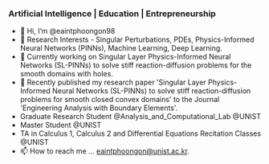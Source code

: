### Artificial Intelligence | Education | Entrepreneurship

- 👋 Hi, I’m @eaintphoongon98
- 👀 Research Interests - Singular Perturbations, PDEs, Physics-Informed Neural Networks (PINNs), Machine Learning, Deep Learning.
- 💞️ Currently working on Singular Layer Physics-Informed Neural Networks (SL-PINNs) to solve stiff reaction-diffusion problems for the smooth domains with holes.
- 💞️ Recently published my research paper 'Singular Layer Physics-Informed Neural Networks (SL-PINNs) to solve stiff reaction-diffusion problems for smooth closed convex domains' to the Journal 'Engineering Analysis with Boundary Elements'.
- Graduate Research Student @Analysis_and_Computational_Lab @UNIST
- Master Student @UNIST
- TA in Calculus 1, Calculus 2 and Differential Equations Recitation Classes @UNIST
- 📫 How to reach me ... eaintphoongon@unist.ac.kr.



